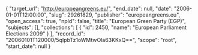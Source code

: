 {
  "target_url": "http://europeangreens.eu/", 
  "end_date": null, 
  "date": "2006-01-01T12:00:00", 
  "slug": 29261829, 
  "publisher": "europeangreens.eu", 
  "open_access": true, 
  "npld": false, 
  "title": "European Green Party (EGP)", 
  "subjects": [], 
  "collections": [
    {
      "id": 2450, 
      "name": "European Parliament Elections 2009"
    }
  ], 
  "record_id": "20060101T120000/5qIpbTz1oWMtwOla63KKxQ==", 
  "scope": "root", 
  "start_date": null
}

